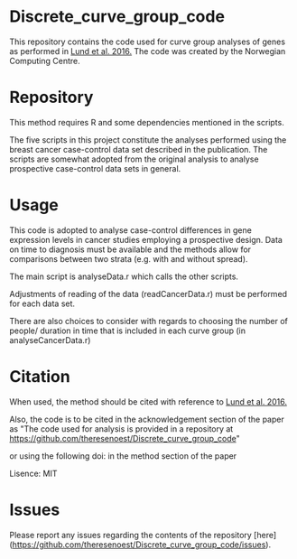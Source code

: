 # Discrete_curve_group_code

This repository contains the code used for curve group analyses of genes as performed in [Lund et al. 2016.](http://bmcmedresmethodol.biomedcentral.com/articles/10.1186/s12874-016-0129-z)
The code was created by the Norwegian Computing Centre.


# Repository

This method requires R and some dependencies mentioned in the scripts.

The five scripts in this project constitute the analyses performed using the breast cancer case-control data set described in the publication.
The scripts are somewhat adopted from the original analysis to analyse prospective case-control data sets in general.

# Usage

This code is adopted to analyse case-control differences in gene expression levels in cancer studies employing a prospective design.
Data on time to diagnosis must be available and the methods allow for comparisons between two strata (e.g. with and without spread).

The main script is analyseData.r which calls the other scripts.

Adjustments of reading of the data (readCancerData.r) must be performed for each data set.

There are also choices to consider with regards to choosing the number of people/
duration in time that is included in each curve group (in analyseCancerData.r)

# Citation

When used, the method should be cited with reference to [Lund et al. 2016.](http://bmcmedresmethodol.biomedcentral.com/articles/10.1186/s12874-016-0129-z)

Also, the code is to be cited in the acknowledgement section of the paper as 
"The code used for analysis is provided in a repository at https://github.com/theresenoest/Discrete_curve_group_code"

or using the following doi: in the method section of the paper

Lisence: MIT

# Issues 
Please report any issues regarding the contents of the repository [here] (https://github.com/theresenoest/Discrete_curve_group_code/issues). 
